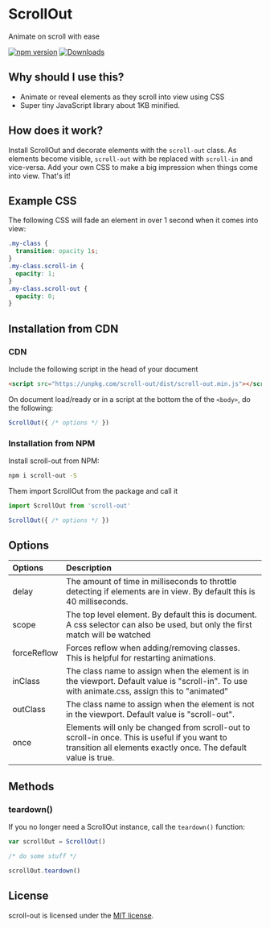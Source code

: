 # ScrollOut

Animate on scroll with ease


[![npm version](https://badge.fury.io/js/scroll-out.svg)](https://badge.fury.io/js/scroll-out) [![Downloads](https://img.shields.io/npm/dm/scroll-out.svg)](https://www.npmjs.com/package/scroll-out)

## Why should I use this?
- Animate or reveal elements as they scroll into view using CSS
- Super tiny JavaScript library about 1KB minified.

## How does it work?

Install ScrollOut and decorate elements with the ```scroll-out``` class.  As elements become visible, ```scroll-out``` with be replaced with ```scroll-in``` and vice-versa.  Add your own CSS to make a big impression when things come into view.  That's it!

## Example CSS
The following CSS will fade an element in over 1 second when it comes into view:
```css
.my-class {
  transition: opacity 1s;
}
.my-class.scroll-in {
  opacity: 1;
}
.my-class.scroll-out {
  opacity: 0;
}
```

## Installation from CDN

### CDN
Include the following script in the head of your document
```html
<script src="https://unpkg.com/scroll-out/dist/scroll-out.min.js"></script>
```
On document load/ready or in a script at the bottom the of the ```<body>```, do the following:

```js
ScrollOut({ /* options */ })
```

### Installation from NPM

Install scroll-out from NPM:
```bash
npm i scroll-out -S
```

Them import ScrollOut from the package and call it

```js
import ScrollOut from 'scroll-out'

ScrollOut({ /* options */ })
```

## Options
|Options|Description|
|:-|:-|
|delay|The amount of time in milliseconds to throttle detecting if elements are in view. By default this is 40 milliseconds.|
|scope|The top level element.  By default this is document. A css selector can also be used, but only the first match will be watched|
|forceReflow|Forces reflow when adding/removing classes. This is helpful for restarting animations.|
|inClass|The class name to assign when the element is in the viewport.  Default value is "scroll-in". To use with animate.css, assign this to "animated"|
|outClass|The class name to assign when the element is not in the viewport.  Default value is "scroll-out".|
|once|Elements will only be changed from scroll-out to scroll-in once.  This is useful if you want to transition all elements exactly once.  The default value is true.|

## Methods

### teardown()
If you no longer need a ScrollOut instance, call the ```teardown()``` function:

```js
var scrollOut = ScrollOut()

/* do some stuff */

scrollOut.teardown()
```

## License

scroll-out is licensed under the [MIT license](http://opensource.org/licenses/MIT).
